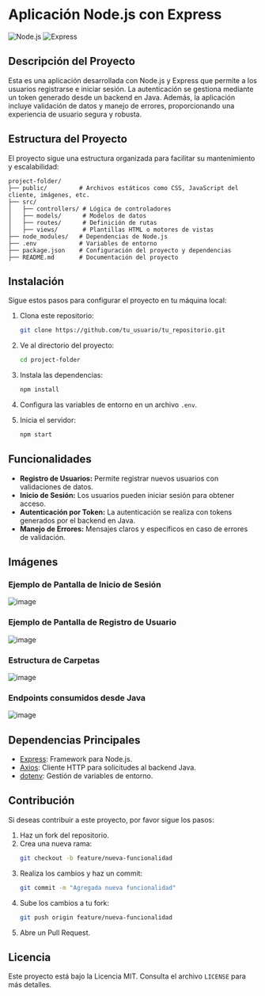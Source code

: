 # Aplicación Node.js con Express

![Node.js](https://img.shields.io/badge/Node.js-339933?style=for-the-badge&logo=nodedotjs&logoColor=white)
![Express](https://img.shields.io/badge/Express.js-000000?style=for-the-badge&logo=express&logoColor=white)

## Descripción del Proyecto

Esta es una aplicación desarrollada con Node.js y Express que permite a los usuarios registrarse e iniciar sesión. La autenticación se gestiona mediante un token generado desde un backend en Java. Además, la aplicación incluye validación de datos y manejo de errores, proporcionando una experiencia de usuario segura y robusta.

## Estructura del Proyecto

El proyecto sigue una estructura organizada para facilitar su mantenimiento y escalabilidad:

```
project-folder/
├── public/         # Archivos estáticos como CSS, JavaScript del cliente, imágenes, etc.
├── src/
│   ├── controllers/ # Lógica de controladores
│   ├── models/      # Modelos de datos
│   ├── routes/      # Definición de rutas
│   ├── views/       # Plantillas HTML o motores de vistas
├── node_modules/   # Dependencias de Node.js
├── .env            # Variables de entorno
├── package.json    # Configuración del proyecto y dependencias
├── README.md       # Documentación del proyecto
```

## Instalación

Sigue estos pasos para configurar el proyecto en tu máquina local:

1. Clona este repositorio:
   ```bash
   git clone https://github.com/tu_usuario/tu_repositorio.git
   ```

2. Ve al directorio del proyecto:
   ```bash
   cd project-folder
   ```

3. Instala las dependencias:
   ```bash
   npm install
   ```

4. Configura las variables de entorno en un archivo `.env`.

5. Inicia el servidor:
   ```bash
   npm start
   ```

## Funcionalidades

- **Registro de Usuarios:** Permite registrar nuevos usuarios con validaciones de datos.
- **Inicio de Sesión:** Los usuarios pueden iniciar sesión para obtener acceso.
- **Autenticación por Token:** La autenticación se realiza con tokens generados por el backend en Java.
- **Manejo de Errores:** Mensajes claros y específicos en caso de errores de validación.

## Imágenes

### Ejemplo de Pantalla de Inicio de Sesión

![image](https://github.com/user-attachments/assets/d981d841-33ff-432d-8b51-140886408fcb)

### Ejemplo de Pantalla de Registro de Usuario

![image](https://github.com/user-attachments/assets/5c6e09ad-8ba3-4cf6-bc53-d067535e9792)

### Estructura de Carpetas

![image](https://github.com/user-attachments/assets/daaf1996-8ede-422a-9bf1-a2a07de59f84)

### Endpoints consumidos desde Java

![image](https://github.com/user-attachments/assets/74061d6d-7663-45c7-a513-3cb4a6f022cf)

## Dependencias Principales

- [Express](https://expressjs.com/): Framework para Node.js.
- [Axios](https://axios-http.com/): Cliente HTTP para solicitudes al backend Java.
- [dotenv](https://www.npmjs.com/package/dotenv): Gestión de variables de entorno.

## Contribución

Si deseas contribuir a este proyecto, por favor sigue los pasos:

1. Haz un fork del repositorio.
2. Crea una nueva rama:
   ```bash
   git checkout -b feature/nueva-funcionalidad
   ```
3. Realiza los cambios y haz un commit:
   ```bash
   git commit -m "Agregada nueva funcionalidad"
   ```
4. Sube los cambios a tu fork:
   ```bash
   git push origin feature/nueva-funcionalidad
   ```
5. Abre un Pull Request.

## Licencia

Este proyecto está bajo la Licencia MIT. Consulta el archivo `LICENSE` para más detalles.
